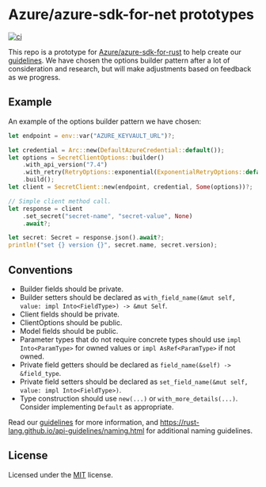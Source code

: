 # Azure/azure-sdk-for-net prototypes

[![ci](https://github.com/heaths/azure-sdk-for-rust-proto/actions/workflows/ci.yml/badge.svg?event=push)](https://github.com/heaths/azure-sdk-for-rust-proto/actions/workflows/ci.yml)

This repo is a prototype for [Azure/azure-sdk-for-rust] to help create our [guidelines].
We have chosen the options builder pattern after a lot of consideration and research, but will make adjustments based on
feedback as we progress.

## Example

An example of the options builder pattern we have chosen:

```rust
let endpoint = env::var("AZURE_KEYVAULT_URL")?;

let credential = Arc::new(DefaultAzureCredential::default());
let options = SecretClientOptions::builder()
    .with_api_version("7.4")
    .with_retry(RetryOptions::exponential(ExponentialRetryOptions::default()))
    .build();
let client = SecretClient::new(endpoint, credential, Some(options))?;

// Simple client method call.
let response = client
    .set_secret("secret-name", "secret-value", None)
    .await?;

let secret: Secret = response.json().await?;
println!("set {} version {}", secret.name, secret.version);
```

## Conventions

* Builder fields should be private.
* Builder setters should be declared as `with_field_name(&mut self, value: impl Into<FieldType>) -> &mut Self`.
* Client fields should be private.
* ClientOptions should be public.
* Model fields should be public.
* Parameter types that do not require concrete types should use `impl Into<ParamType>` for owned values
  or `impl AsRef<ParamType>` if not owned.
* Private field getters should be declared as `field_name(&self) -> &field_type`.
* Private field setters should be declared as `set_field_name(&mut self, value: impl Into<FieldType>)`.
* Type construction should use `new(...)` or `with_more_details(...)`. Consider implementing `Default` as appropriate.

Read our [guidelines] for more information,
and <https://rust-lang.github.io/api-guidelines/naming.html> for additional naming guidelines.

## License

Licensed under the [MIT](LICENSE.txt) license.

[Azure/azure-sdk-for-rust]: https://github.com/Azure/azure-sdk-for-rust
[guidelines]: https://azure.github.io/azure-sdk/rust_introduction.html
[typestate builder pattern]: https://gist.github.com/heaths/1eb608df947de5d5b47da0ee6a5a5c6d
